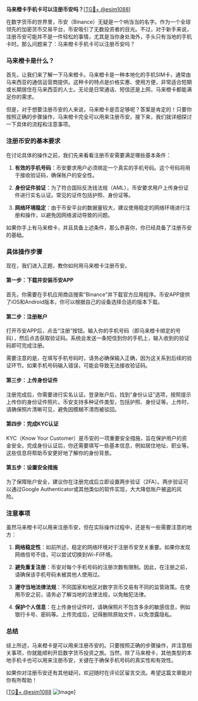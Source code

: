 **马来橙卡手机卡可以注册币安吗？**[[TG💪+ @esim1088](https://t.me/s/esim1088)]

在数字货币的世界里，币安（Binance）无疑是一个响当当的名字。作为一个全球领先的加密货币交易平台，币安吸引了无数投资者的目光。不过，对于新手来说，注册币安可能并不是一件轻松的事情，尤其是当你身处海外，手头只有当地的手机卡时。那么问题来了：马来橙卡手机卡可以注册币安吗？

### 马来橙卡是什么？

首先，让我们来了解一下马来橙卡。马来橙卡是一种本地化的手机SIM卡，通常由马来西亚的通信运营商提供。这种卡的特点是价格实惠、使用方便，非常适合短期或长期居住在马来西亚的人士。无论是日常通话、短信还是上网，马来橙卡都能满足你的需求。

但是，对于想要注册币安的人来说，马来橙卡是否足够呢？答案是肯定的！只要你按照正确的步骤操作，马来橙卡完全可以用来注册币安。接下来，我们就详细探讨一下具体的流程和注意事项。

### 注册币安的基本要求

在讨论具体的操作之前，我们先来看看注册币安需要满足哪些基本条件：

1. **有效的手机号码**：币安要求用户必须绑定一个真实的手机号码。这个号码将用于接收验证码，确保账户的安全性。
   
2. **身份证件验证**：为了符合国际反洗钱法规（AML），币安要求用户上传身份证件进行实名认证。常见的证件包括护照、身份证等。

3. **网络环境稳定**：由于币安平台的数据量较大，建议使用稳定的网络环境进行注册和操作，以避免因网络波动导致的问题。

如果你手上有马来橙卡，并且具备上述条件，那么恭喜你，你已经具备了注册币安的基础。

### 具体操作步骤

现在，我们进入正题，教你如何用马来橙卡注册币安。

#### 第一步：下载并安装币安APP

首先，你需要在手机应用商店搜索“Binance”并下载官方应用程序。币安APP提供了iOS和Android版本，你可以根据自己的设备选择合适的版本下载。

#### 第二步：注册账户

打开币安APP后，点击“注册”按钮。输入你的手机号码（即马来橙卡绑定的号码），然后点击获取验证码。系统会发送一条短信到你的手机上，输入收到的验证码即可完成注册。

需要注意的是，在填写手机号码时，请务必确保输入正确，因为这关系到后续的验证环节。如果手机号码输入错误，可能会导致无法接收验证码。

#### 第三步：上传身份证件

注册完成后，你需要进行实名认证。登录账户后，找到“身份认证”选项，按照提示上传你的身份证件照片。币安支持多种证件类型，包括护照、身份证等。上传时，请确保照片清晰可见，避免因模糊不清而被驳回。

#### 第四步：完成KYC认证

KYC（Know Your Customer）是币安的一项重要安全措施，旨在保护用户的资金安全。完成身份认证后，你还需要填写一些基本信息，例如居住地址、职业等。这些信息将帮助币安更好地了解你的身份背景。

#### 第五步：设置安全措施

为了保障账户安全，建议你在注册完成后立即设置两步验证（2FA）。两步验证可以通过Google Authenticator或其他类似的软件实现，大大降低账户被盗的风险。

### 注意事项

虽然马来橙卡可以用来注册币安，但在实际操作过程中，还是有一些需要注意的地方：

1. **网络稳定性**：如前所述，稳定的网络环境对于注册币安至关重要。如果你发现网络信号不佳，可以尝试切换到Wi-Fi环境。

2. **避免重复注册**：币安对每个手机号码的注册次数有限制。因此，在注册之前，请确保该手机号码未被其他人使用过。

3. **遵守当地法律法规**：不同国家和地区对数字货币交易有不同的监管政策。在使用币安之前，请务必了解当地的法律法规，以免触犯法律。

4. **保护个人信息**：在上传身份证件时，请确保照片不包含多余的敏感信息，例如银行卡号、密码等。上传完成后，记得删除原始文件，以免泄露隐私。

### 总结

综上所述，马来橙卡是可以用来注册币安的。只要按照正确的步骤操作，并注意相关事项，你就能顺利开启数字货币投资之旅。当然，除了马来橙卡，其他类型的本地手机卡也可以用来注册币安，关键在于确保手机号码的真实性和有效性。

如果你对注册币安还有其他疑问，欢迎随时在评论区留言交流。希望这篇文章能对你有所帮助！

[[TG💪+ @esim1088](https://t.me/s/esim1088) ![Image](https://i.postimg.cc/4NQfJmqS/Snipaste-2025-05-13-00-14-12.png)]